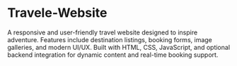 # Travele-Website
A responsive and user-friendly travel website designed to inspire adventure. Features include destination listings, booking forms, image galleries, and modern UI/UX. Built with HTML, CSS, JavaScript, and optional backend integration for dynamic content and real-time booking support.
